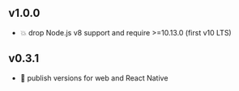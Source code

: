 ## v1.0.0

* 💥 drop Node.js v8 support and require >=10.13.0 (first v10 LTS)

## v0.3.1

* 🐞 publish versions for web and React Native

